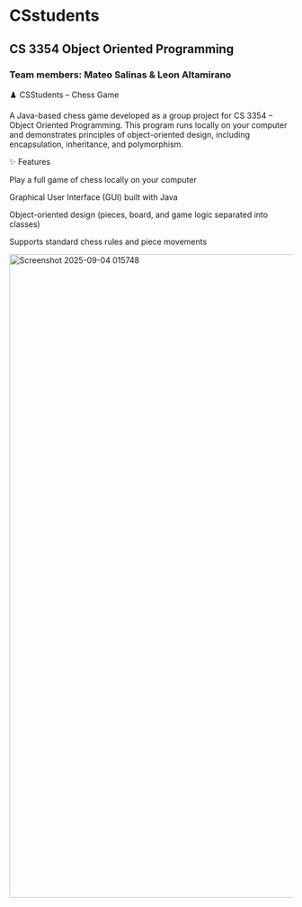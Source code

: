 # CSstudents
## CS 3354 Object Oriented Programming
### Team members: Mateo Salinas & Leon Altamirano

♟️ CSStudents – Chess Game

A Java-based chess game developed as a group project for CS 3354 – Object Oriented Programming.
This program runs locally on your computer and demonstrates principles of object-oriented design, including encapsulation, inheritance, and polymorphism.

✨ Features

Play a full game of chess locally on your computer

Graphical User Interface (GUI) built with Java

Object-oriented design (pieces, board, and game logic separated into classes)

Supports standard chess rules and piece movements

<img width="1037" height="1143" alt="Screenshot 2025-09-04 015748" src="https://github.com/user-attachments/assets/c58997cf-ac59-4d0f-a978-2038cb69b34b" />
